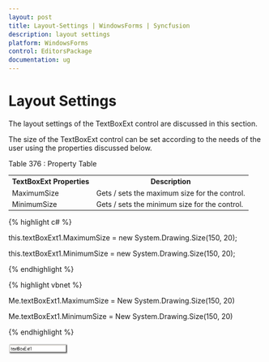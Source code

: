 ```yaml
---
layout: post
title: Layout-Settings | WindowsForms | Syncfusion
description: layout settings
platform: WindowsForms
control: EditorsPackage
documentation: ug
---
```


# Layout Settings

The layout settings of the TextBoxExt control are discussed in this section.

The size of the TextBoxExt control can be set according to the needs of the user using the properties discussed below.

Table 376 : Property Table

<table>
<tr>
<th>
TextBoxExt Properties</th><th>
Description</th></tr>
<tr>
<td>
MaximumSize</td><td>
Gets / sets the maximum size for the control.</td></tr>
<tr>
<td>
MinimumSize</td><td>
Gets / sets the minimum size for the control.</td></tr>
</table>


{% highlight c# %}



this.textBoxExt1.MaximumSize = new System.Drawing.Size(150, 20);

this.textBoxExt1.MinimumSize = new System.Drawing.Size(150, 20);

{% endhighlight %}

{% highlight vbnet %}



Me.textBoxExt1.MaximumSize = New System.Drawing.Size(150, 20)

Me.textBoxExt1.MinimumSize = New System.Drawing.Size(150, 20)

{% endhighlight %}

![](Layout-Settings_images/Layout-Settings_img1.png)



